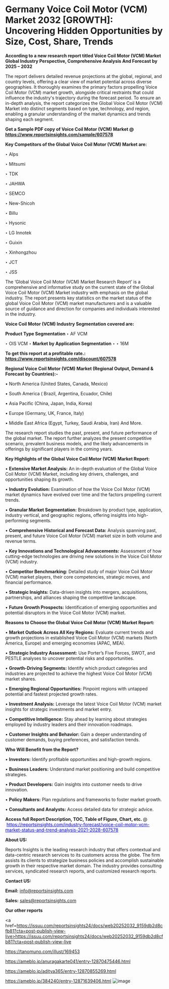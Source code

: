 # Germany Voice Coil Motor (VCM) Market 2032 [GROWTH]: Uncovering Hidden Opportunities by Size, Cost, Share, Trends

<strong>According to a new research report titled Voice Coil Motor (VCM) Market Global Industry Perspective, Comprehensive Analysis And Forecast by 2025 – 2032</strong>

The report delivers detailed revenue projections at the global, regional, and country levels, offering a clear view of market potential across diverse geographies. It thoroughly examines the primary factors propelling Voice Coil Motor (VCM) market growth, alongside critical restraints that could influence the industry's trajectory during the forecast period. To ensure an in-depth analysis, the report categorizes the Global Voice Coil Motor (VCM) Market into distinct segments based on type, technology, and region, enabling a granular understanding of the market dynamics and trends shaping each segment.

<strong>Get a Sample PDF copy of Voice Coil Motor (VCM) Market </strong><strong>@<a href=https://www.reportsinsights.com/sample/607578 style=color:#0000ff;> https://www.reportsinsights.com/sample/607578</a></strong></font>

<strong>Key Competitors of the Global Voice Coil Motor (VCM) Market are:</strong>

‣ Alps

‣ Mitsumi

‣ TDK

‣ JAHWA

‣ SEMCO

‣ New-Shicoh

‣ Billu

‣ Hysonic

‣ LG Innotek

‣ Guixin

‣ Xinhongzhou

‣ JCT

‣ JSS

The ‘Global Voice Coil Motor (VCM) Market Research Report’ is a comprehensive and informative study on the current state of the Global Voice Coil Motor (VCM) Market industry with emphasis on the global industry. The report presents key statistics on the market status of the global Voice Coil Motor (VCM) market manufacturers and is a valuable source of guidance and direction for companies and individuals interested in the industry.

<strong>Voice Coil Motor (VCM) Industry Segmentation covered are:</strong>

<strong>Product Type Segmentation</strong>
‣
AF VCM

‣ OIS VCM
‣ 
<strong>Market by Application Segmentation</strong>
‣
‣  16M

<strong>To get this report at a profitable rate.: <a href=https://www.reportsinsights.com/discount/607578 style=color:#0000ff;>https://www.reportsinsights.com/discount/607578</a></strong></font>

<strong>Regional Voice Coil Motor (VCM) Market (Regional Output, Demand &amp; Forecast by Countries):-</strong>

• North America (United States, Canada, Mexico)

• South America ( Brazil, Argentina, Ecuador, Chile)

• Asia Pacific (China, Japan, India, Korea)

• Europe (Germany, UK, France, Italy)

• Middle East Africa (Egypt, Turkey, Saudi Arabia, Iran) And More.

The research report studies the past, present, and future performance of the global market. The report further analyzes the present competitive scenario, prevalent business models, and the likely advancements in offerings by significant players in the coming years.

<strong>Key Highlights of the Global Voice Coil Motor (VCM) Market Report:</strong>

• <strong>Extensive Market Analysis:</strong> An in-depth evaluation of the Global Voice Coil Motor (VCM) Market, including key drivers, challenges, and opportunities shaping its growth.

• <strong>Industry Evolution:</strong> Examination of how the Voice Coil Motor (VCM) market dynamics have evolved over time and the factors propelling current trends.

• <strong>Granular Market Segmentation:</strong> Breakdown by product type, application, industry vertical, and geographic regions, offering insights into high-performing segments.

• <strong>Comprehensive Historical and Forecast Data:</strong> Analysis spanning past, present, and future Voice Coil Motor (VCM) market size in both volume and revenue terms.

• <strong>Key Innovations and Technological Advancements:</strong> Assessment of how cutting-edge technologies are driving new solutions in the Voice Coil Motor (VCM) industry.

• <strong>Competitor Benchmarking:</strong> Detailed study of major Voice Coil Motor (VCM) market players, their core competencies, strategic moves, and financial performance.

• <strong>Strategic Insights:</strong> Data-driven insights into mergers, acquisitions, partnerships, and alliances shaping the competitive landscape.

• <strong>Future Growth Prospects:</strong> Identification of emerging opportunities and potential disruptors in the Voice Coil Motor (VCM) market.

<strong>Reasons to Choose the Global Voice Coil Motor (VCM) Market Report:</strong>

• <strong>Market Outlook Across All Key Regions:</strong> Evaluate current trends and growth projections in established Voice Coil Motor (VCM) markets (North America, Europe) and emerging economies (APAC, MEA).

• <strong>Strategic Industry Assessment:</strong> Use Porter’s Five Forces, SWOT, and PESTLE analyses to uncover potential risks and opportunities.

• <strong>Growth-Driving Segments:</strong> Identify which product categories and industries are projected to achieve the highest Voice Coil Motor (VCM) market shares.

• <strong>Emerging Regional Opportunities:</strong> Pinpoint regions with untapped potential and fastest projected growth rates.

• <strong>Investment Analysis:</strong> Leverage the latest Voice Coil Motor (VCM) market insights for strategic investments and market entry.

• <strong>Competitive Intelligence:</strong> Stay ahead by learning about strategies employed by industry leaders and their innovation roadmaps.

• <strong>Customer Insights and Behavior:</strong> Gain a deeper understanding of customer demands, buying preferences, and satisfaction trends.

<strong>Who Will Benefit from the Report?</strong>

• <strong>Investors:</strong> Identify profitable opportunities and high-growth regions.

• <strong>Business Leaders:</strong> Understand market positioning and build competitive strategies.

• <strong>Product Developers:</strong> Gain insights into customer needs to drive innovation.

• <strong>Policy Makers:</strong> Plan regulations and frameworks to foster market growth.

• <strong>Consultants and Analysts:</strong> Access detailed data for strategic advice.
</ul>
<strong>Access full Report Description, TOC, Table of Figure, Chart, etc. </strong>@  <a href=https://reportsinsights.com/industry-forecast/voice-coil-motor-vcm-market-status-and-trend-analysis-2021-2028-607578 style=color:#0000ff;>https://reportsinsights.com/industry-forecast/voice-coil-motor-vcm-market-status-and-trend-analysis-2021-2028-607578</a></font>

<strong><strong>About US</strong>:</strong>

Reports Insights is the leading research industry that offers contextual and data-centric research services to its customers across the globe. The firm assists its clients to strategize business policies and accomplish sustainable growth in their respective market domain. The industry provides consulting services, syndicated research reports, and customized research reports.

<strong>Contact US:</strong>

<p class=""""><b>Email:</b> <a href=mailto:info@reportsinsights.com>info@reportsinsights.com</a></p>
<p class=""""><b>Sales:</b> <a href=mailto:sales@reportsinsights.com>sales@reportsinsights.com</a></p>

<strong>Our other reports</strong>

<a href=https://issuu.com/reportsinsights24/docs/web20252032_9159db2d8cfb81?cta=post-publish-view-live>https://issuu.com/reportsinsights24/docs/web20252032_9159db2d8cfb81?cta=post-publish-view-live</a>

<a href=https://tanomuno.com/illust/169453>https://tanomuno.com/illust/169453</a>

<a href=https://ameblo.jp/anuragakarte041/entry-12870475446.html>https://ameblo.jp/anuragakarte041/entry-12870475446.html</a>

<a href=https://ameblo.jp/aditya365/entry-12870855269.html>https://ameblo.jp/aditya365/entry-12870855269.html</a>

<a href=https://ameblo.jp/384240/entry-12871639406.html>https://ameblo.jp/384240/entry-12871639406.html</a>
![image](https://github.com/user-attachments/assets/b7cdacc8-e147-44e6-942d-5d63658e2deb)
